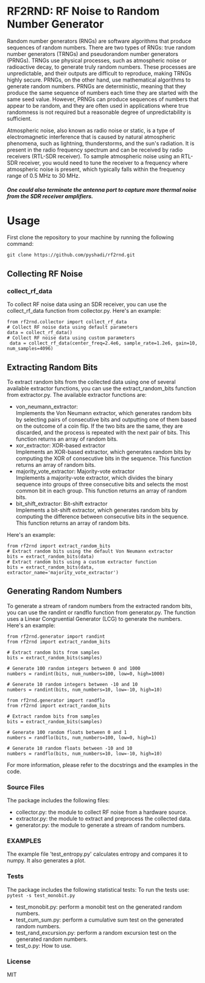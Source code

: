 # RF2RND: RF Noise to Random Number Generator
Random number generators (RNGs) are software algorithms that produce sequences of random numbers. There are two types of RNGs: true random number generators (TRNGs) and pseudorandom number generators (PRNGs).
TRNGs use physical processes, such as atmospheric noise or radioactive decay, to generate truly random numbers. These processes are unpredictable, and their outputs are difficult to reproduce, making TRNGs highly secure.
PRNGs, on the other hand, use mathematical algorithms to generate random numbers. PRNGs are deterministic, meaning that they produce the same sequence of numbers each time they are started with the same seed value. However, PRNGs can produce sequences of numbers that appear to be random, and they are often used in applications where true randomness is not required but a reasonable degree of unpredictability is sufficient.

Atmospheric noise, also known as radio noise or static, is a type of electromagnetic interference that is caused by natural atmospheric phenomena, such as lightning, thunderstorms, and the sun's radiation. It is present in the radio frequency spectrum and can be received by radio receivers (RTL-SDR receiver).
To sample atmospheric noise using an RTL-SDR receiver, you would need to tune the receiver to a frequency where atmospheric noise is present, which typically falls within the frequency range of 0.5 MHz to 30 MHz. 
##### One could also terminate the antenna port to capture more thermal noise from the SDR receiver amplifiers. 

# Usage
First clone the repository to your machine by running the following command: <br>
```
git clone https://github.com/pyshadi/rf2rnd.git
```
## Collecting RF Noise

### collect_rf_data <br>
To collect RF noise data using an SDR receiver, you can use the collect_rf_data function from collector.py. Here's an example:
```
from rf2rnd.collector import collect_rf_data
# Collect RF noise data using default parameters
data = collect_rf_data()
# Collect RF noise data using custom parameters
 data = collect_rf_data(center_freq=2.4e6, sample_rate=1.2e6, gain=10, num_samples=4096)
```

## Extracting Random Bits
To extract random bits from the collected data using one of several available extractor functions, you can use the extract_random_bits function from extractor.py. The available extractor functions are:

* von_neumann_extractor: <br>
Implements the Von Neumann extractor, which generates random bits by selecting pairs of consecutive bits and outputting one of them based on the outcome of a coin flip. If the two bits are the same, they are discarded, and the process is repeated with the next pair of bits. This function returns an array of random bits.<br>
* xor_extractor: XOR-based extractor<br>
Implements an XOR-based extractor, which generates random bits by computing the XOR of consecutive bits in the sequence. This function returns an array of random bits.<br>
* majority_vote_extractor: Majority-vote extractor<br>
 Implements a majority-vote extractor, which divides the binary sequence into groups of three consecutive bits and selects the most common bit in each group. This function returns an array of random bits.<br>
* bit_shift_extractor: Bit-shift extractor<br>
Implements a bit-shift extractor, which generates random bits by computing the difference between consecutive bits in the sequence. This function returns an array of random bits.<br>

Here's an example:
```
from rf2rnd import extract_random_bits
# Extract random bits using the default Von Neumann extractor
bits = extract_random_bits(data)
# Extract random bits using a custom extractor function
bits = extract_random_bits(data, extractor_name='majority_vote_extractor')
```
## Generating Random Numbers
To generate a stream of random numbers from the extracted random bits, you can use the randint or randflo function from generator.py. The function uses a Linear Congruential Generator (LCG) to generate the numbers. Here's an example:

```
from rf2rnd.generator import randint
from rf2rnd import extract_random_bits

# Extract random bits from samples
bits = extract_random_bits(samples)

# Generate 100 random integers between 0 and 1000
numbers = randint(bits, num_numbers=100, low=0, high=1000)

# Generate 10 random integers between -10 and 10
numbers = randint(bits, num_numbers=10, low=-10, high=10)
```

```
from rf2rnd.generator import randflo
from rf2rnd import extract_random_bits

# Extract random bits from samples
bits = extract_random_bits(samples)

# Generate 100 random floats between 0 and 1
numbers = randflo(bits, num_numbers=100, low=0, high=1)

# Generate 10 random floats between -10 and 10
numbers = randflo(bits, num_numbers=10, low=-10, high=10)
```


For more information, please refer to the docstrings and the examples in the code.

### Source Files
The package includes the following files:

- collector.py: the module to collect RF noise from a hardware source.
- extractor.py: the module to extract and preprocess the collected data.
- generator.py: the module to generate a stream of random numbers.

### EXAMPLES 
The example file 'test_entropy.py' calculates entropy and compares it to numpy. It also generates a plot.

### Tests
The package includes the following statistical tests:
To run the tests use: <code>pytest -s test_monobit.py </code>

- test_monobit.py: perform a monobit test on the generated random numbers.
- test_cum_sum.py: perform a cumulative sum test on the generated random numbers.
- test_rand_excursion.py: perform a random excursion test on the generated random numbers.
- test_o.py: How to use.


### License
MIT
